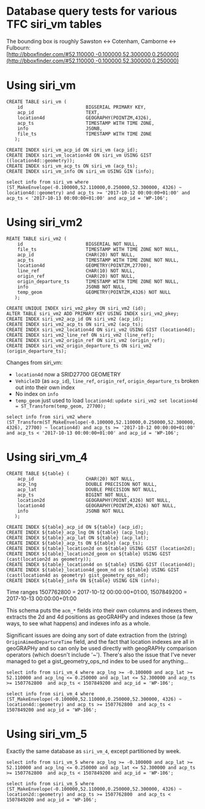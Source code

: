 # Database query tests for various TFC siri_vm tables

The bounding box is roughly Sawston <-> Cotenham, Camborne <-> Fulbourn: 
[http://bboxfinder.com/#52.110000,-0.100000,52.300000,0.250000](http://bboxfinder.com/#52.110000,-0.100000,52.300000,0.250000)

Using siri\_vm
==============

```
CREATE TABLE siri_vm (
    id                       BIGSERIAL PRIMARY KEY,
    acp_id                   TEXT,
    location4d               GEOGRAPHY(POINTZM,4326),
    acp_ts                   TIMESTAMP WITH TIME ZONE,
    info                     JSONB,
    file_ts                  TIMESTAMP WITH TIME ZONE
   );

CREATE INDEX siri_vm_acp_id ON siri_vm (acp_id);
CREATE INDEX siri_vm_location4d ON siri_vm USING GIST ((location4d::geometry));
CREATE INDEX siri_vm_acp_ts ON siri_vm (acp_ts);
CREATE INDEX siri_vm_info ON siri_vm USING GIN (info);
```

```execute
select info from siri_vm where (ST_MakeEnvelope(-0.100000,52.110000,0.250000,52.300000, 4326) ~ location4d::geometry) and acp_ts >= '2017-10-12 00:00:00+01:00' and acp_ts < '2017-10-13 00:00:00+01:00' and acp_id = 'WP-106';
```

Using siri\_vm2
===============

```
REATE TABLE siri_vm2 (
    id                       BIGSERIAL NOT NULL,
    file_ts                  TIMESTAMP WITH TIME ZONE NOT NULL,
    acp_id                   CHAR(20) NOT NULL,
    acp_ts                   TIMESTAMP WITH TIME ZONE NOT NULL,
    location4d               GEOMETRY(POINTZM,27700),
    line_ref                 CHAR(10) NOT NULL,
    origin_ref               CHAR(20) NOT NULL,
    origin_departure_ts      TIMESTAMP WITH TIME ZONE NOT NULL,
    info                     JSONB NOT NULL,
    temp_geom                GEOMETRY(POINTZM,4326) NOT NULL
   );

CREATE UNIQUE INDEX siri_vm2_pkey ON siri_vm2 (id);
ALTER TABLE siri_vm2 ADD PRIMARY KEY USING INDEX siri_vm2_pkey;
CREATE INDEX siri_vm2_acp_id ON siri_vm2 (acp_id);
CREATE INDEX siri_vm2_acp_ts ON siri_vm2 (acp_ts);
CREATE INDEX siri_vm2_location4d ON siri_vm2 USING GIST (location4d);
CREATE INDEX siri_vm2_line_ref ON siri_vm2 (line_ref);
CREATE INDEX siri_vm2_origin_ref ON siri_vm2 (origin_ref);
CREATE INDEX siri_vm2_origin_departure_ts ON siri_vm2 (origin_departure_ts);
```

Changes from siri_vm:

* `location4d` now a SRID27700 GEOMETRY 
* `VehicleID` (as `acp_id`), `line_ref`, `origin_ref`, `origin_departure_ts`
  broken out into their own index
* No index on `info`
* `temp_geom` just used to load `location4d`: `update siri_vm2 set location4d = ST_Transform(temp_geom, 27700);`

```execute
select info from siri_vm2 where (ST_Transform(ST_MakeEnvelope(-0.100000,52.110000,0.250000,52.300000, 4326), 27700) ~ location4d) and acp_ts >= '2017-10-12 00:00:00+01:00' and acp_ts < '2017-10-13 00:00:00+01:00' and acp_id = 'WP-106';
```

Using siri\_vm\_4
===============

```
CREATE TABLE ${table} (
    acp_id                   CHAR(20) NOT NULL,
    acp_lng                  DOUBLE PRECISION NOT NULL,
    acp_lat                  DOUBLE PRECISION NOT NULL,
    acp_ts                   BIGINT NOT NULL,
    location2d               GEOGRAPHY(POINT,4326) NOT NULL,
    location4d               GEOGRAPHY(POINTZM,4326) NOT NULL,
    info                     JSONB NOT NULL
   );

CREATE INDEX ${table}_acp_id ON ${table} (acp_id);
CREATE INDEX ${table}_acp_lng ON ${table} (acp_lng);
CREATE INDEX ${table}_acp_lat ON ${table} (acp_lat);
CREATE INDEX ${table}_acp_ts ON ${table} (acp_ts);
CREATE INDEX ${table}_location2d on ${table} USING GIST (location2d);
CREATE INDEX ${table}_location2d_geom on ${table} USING GIST (cast(location2d as geometry));
CREATE INDEX ${table}_location4d on ${table} USING GIST (location4d);
CREATE INDEX ${table}_location4d_geom_nd on ${table} USING GIST (cast(location4d as geometry) gist_geometry_ops_nd);
CREATE INDEX ${table}_info ON ${table} USING GIN (info);
```

Time ranges 
1507762800 = 2017-10-12 00:00:00+01:00, 1507849200 = 2017-10-13 00:00:00+01:00

This schema puts the `acm_*` fields into their own columns and indexes
them, extracts the 2d and 4d positions as geoGRAHPy and indexes those (a
few ways, to  see what happens) and indexes info as a whole. 

Significant
issues are  doing any sort of date extraction from the (string)
`OriginAimedDepartureTime` field, and the fact that location indexes are
all in geoGRAPHy and so can only be used directly with geogRAPHy comparison
operators (which doesn't include '~'). There's also the issue that I've
never managed to get a gist_geometry_ops_nd index to be used for
anything...


```execute
select info from siri_vm_4 where acp_lng >= -0.100000 and acp_lat >= 52.110000 and acp_lng <= 0.250000 and acp_lat <= 52.300000 and acp_ts >= 1507762800  and acp_ts < 1507849200 and acp_id = 'WP-106';
```

```execute
select info from siri_vm_4 where (ST_MakeEnvelope(-0.100000,52.110000,0.250000,52.300000, 4326) ~ location4d::geometry) and acp_ts >= 1507762800  and acp_ts < 1507849200 and acp_id = 'WP-106';
```

Using siri\_vm\_5
===============

Exactly the same database as `siri_vm_4`, except partitioned by week.

```execute
select info from siri_vm_5 where acp_lng >= -0.100000 and acp_lat >= 52.110000 and acp_lng <= 0.250000 and acp_lat <= 52.300000 and acp_ts >= 1507762800  and acp_ts < 1507849200 and acp_id = 'WP-106';
```

```execute
select info from siri_vm_5 where (ST_MakeEnvelope(-0.100000,52.110000,0.250000,52.300000, 4326) ~ location2d::geometry) and acp_ts >= 1507762800  and acp_ts < 1507849200 and acp_id = 'WP-106';
```

